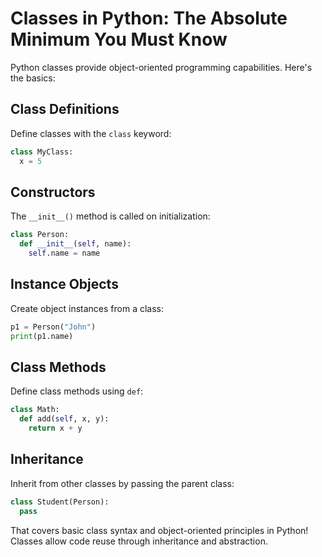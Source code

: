 # Classes in Python: The Absolute Minimum You Must Know 

Python classes provide object-oriented programming capabilities. Here's the basics:

## Class Definitions

Define classes with the `class` keyword:

```python
class MyClass:
  x = 5
```

## Constructors 

The `__init__()` method is called on initialization:

```python
class Person:
  def __init__(self, name): 
    self.name = name
```  

## Instance Objects

Create object instances from a class:

```python
p1 = Person("John")
print(p1.name)
```

## Class Methods

Define class methods using `def`:

```python
class Math:
  def add(self, x, y):
    return x + y
```

## Inheritance

Inherit from other classes by passing the parent class:

```python
class Student(Person):
  pass
```

That covers basic class syntax and object-oriented principles in Python! Classes allow code reuse through inheritance and abstraction.